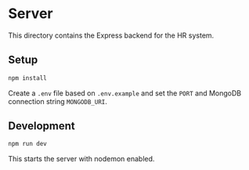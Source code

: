 # Server

This directory contains the Express backend for the HR system.

## Setup

```bash
npm install
```

Create a `.env` file based on `.env.example` and set the `PORT` and MongoDB connection string `MONGODB_URI`.

## Development

```bash
npm run dev
```

This starts the server with nodemon enabled.
